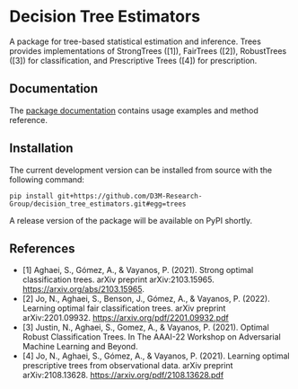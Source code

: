 # Decision Tree Estimators

A package for tree-based statistical estimation and inference. Trees provides implementations of StrongTrees ([1]), FairTrees ([2]), RobustTrees ([3]) for classification, and Prescriptive Trees ([4]) for prescription.

## Documentation

The [package documentation](https://d3m-research-group.github.io/decision_tree_estimators/index.html) contains usage examples and method reference.

## Installation

The current development version can be installed from source with the following command:

```
pip install git+https://github.com/D3M-Research-Group/decision_tree_estimators.git#egg=trees
```

A release version of the package will be available on PyPI shortly.


## References
* [1] Aghaei, S., Gómez, A., & Vayanos, P. (2021). Strong optimal classification trees. arXiv preprint arXiv:2103.15965. https://arxiv.org/abs/2103.15965.
* [2] Jo, N., Aghaei, S., Benson, J., Gómez, A., & Vayanos, P. (2022). Learning optimal fair classification trees. arXiv preprint arXiv:2201.09932. https://arxiv.org/pdf/2201.09932.pdf
* [3] Justin, N., Aghaei, S., Gomez, A., & Vayanos, P. (2021). Optimal Robust Classification Trees. In The AAAI-22 Workshop on Adversarial Machine Learning and Beyond.
* [4] Jo, N., Aghaei, S., Gómez, A., & Vayanos, P. (2021). Learning optimal prescriptive trees from observational data. arXiv preprint arXiv:2108.13628. https://arxiv.org/pdf/2108.13628.pdf